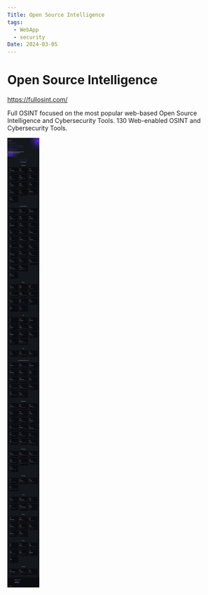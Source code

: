 ```yaml
---
Title: Open Source Intelligence
tags:
  - WebApp
  - security
Date: 2024-03-05
---
```


# Open Source Intelligence

https://fullosint.com/

Full OSINT focused on the most popular web-based Open Source Intelligence and Cybersecurity Tools.
130 Web-enabled OSINT and Cybersecurity Tools.

![](_asset/2024-02-25_OpenSourceIntelligence_image_1.png)